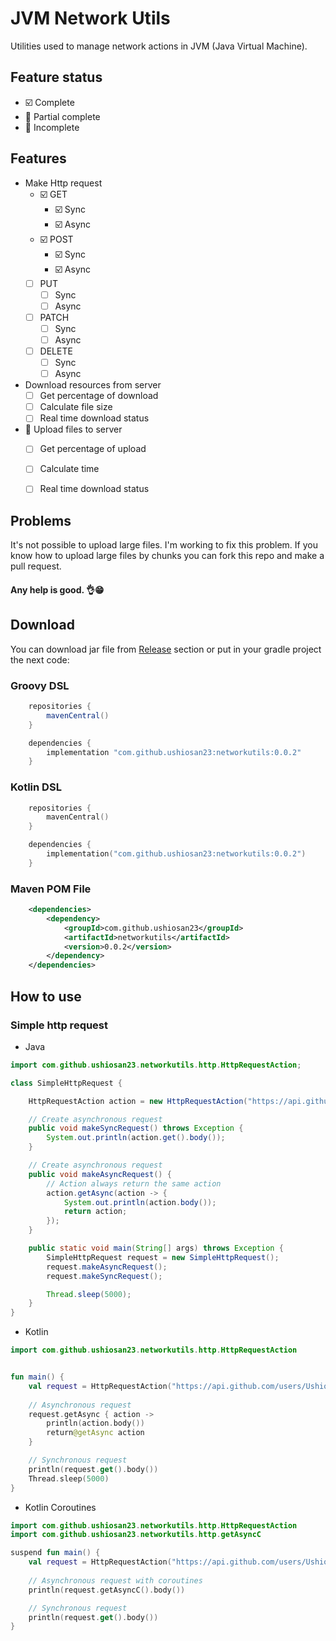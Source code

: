 # JVM Network Utils


Utilities used to manage network actions in JVM (Java Virtual Machine).


## Feature status
- :ballot_box_with_check: Complete
- :white_square_button: Partial complete
- :black_square_button: Incomplete

## Features

- Make Http request
    - :ballot_box_with_check: GET
        - :ballot_box_with_check: Sync
        - :ballot_box_with_check: Async
    - :ballot_box_with_check: POST
        - :ballot_box_with_check: Sync
        - :ballot_box_with_check: Async
    - [ ] PUT
        - [ ] Sync
        - [ ] Async
    - [ ] PATCH
        - [ ] Sync
        - [ ] Async
    - [ ] DELETE
        - [ ] Sync
        - [ ] Async
- Download resources from server
    - [ ] Get percentage of download
    - [ ] Calculate file size
    - [ ] Real time download status
- :white_square_button: Upload files to server
    - [ ] Get percentage of upload
    - [ ] Calculate time
    - [ ] Real time download status


## Problems

It's not possible to upload large files. I'm working to fix this problem.
If you know how to upload large files by chunks you can fork this repo and make a pull request. 

#### Any help is good. 👌😁

## Download

You can download jar file from [Release](#Release) section or
put in your gradle project the next code:


### Groovy DSL
```groovy
    repositories {
        mavenCentral()
    }

    dependencies {
        implementation "com.github.ushiosan23:networkutils:0.0.2"
    }
```

### Kotlin DSL
```kotlin
    repositories {
        mavenCentral()
    }

    dependencies {
        implementation("com.github.ushiosan23:networkutils:0.0.2")
    }
```

### Maven POM File
```xml 
    <dependencies>
        <dependency>
            <groupId>com.github.ushiosan23</groupId>
            <artifactId>networkutils</artifactId>
            <version>0.0.2</version>
        </dependency>
    </dependencies>
```


## How to use


### Simple http request

- Java
```java
import com.github.ushiosan23.networkutils.http.HttpRequestAction;

class SimpleHttpRequest {

    HttpRequestAction action = new HttpRequestAction("https://api.github.com/users/Ushiosan23");

    // Create asynchronous request
    public void makeSyncRequest() throws Exception {
        System.out.println(action.get().body());
    }

    // Create asynchronous request
    public void makeAsyncRequest() {
        // Action always return the same action
        action.getAsync(action -> {
            System.out.println(action.body());
            return action;
        });
    }

    public static void main(String[] args) throws Exception {
        SimpleHttpRequest request = new SimpleHttpRequest();
        request.makeAsyncRequest();
        request.makeSyncRequest();

        Thread.sleep(5000);
    }
}
```

- Kotlin
```kotlin
import com.github.ushiosan23.networkutils.http.HttpRequestAction


fun main() {
    val request = HttpRequestAction("https://api.github.com/users/Ushiosan23")
    
    // Asynchronous request
    request.getAsync { action ->
    	println(action.body())
        return@getAsync action
    }

    // Synchronous request
    println(request.get().body())
    Thread.sleep(5000)
}
```

- Kotlin Coroutines
```kotlin
import com.github.ushiosan23.networkutils.http.HttpRequestAction
import com.github.ushiosan23.networkutils.http.getAsyncC

suspend fun main() {
    val request = HttpRequestAction("https://api.github.com/users/Ushiosan23")
    
    // Asynchronous request with coroutines
    println(request.getAsyncC().body())

    // Synchronous request
    println(request.get().body())
}
```
